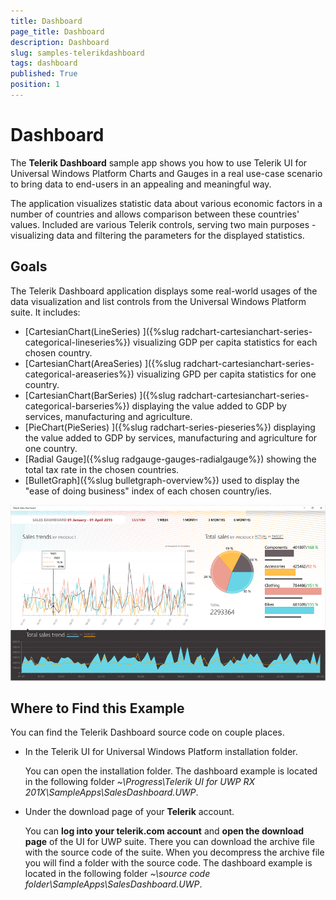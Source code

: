 ```yaml
---
title: Dashboard
page_title: Dashboard
description: Dashboard
slug: samples-telerikdashboard
tags: dashboard
published: True
position: 1
---
```


# Dashboard

The **Telerik Dashboard** sample app shows you how to use Telerik UI for Universal Windows Platform Charts and Gauges in a real use-case scenario to bring data to end-users in an appealing and meaningful way.

The application visualizes statistic data about various economic factors in a number of countries and allows comparison between these countries' values. Included are various Telerik controls, serving two main purposes - visualizing data and filtering the parameters for the displayed statistics.

## Goals

The Telerik Dashboard application displays some real-world usages of the data visualization and list controls from the Universal Windows Platform suite. It includes:

* [CartesianChart(LineSeries) ]({%slug radchart-cartesianchart-series-categorical-lineseries%}) visualizing GDP per capita statistics for each chosen country.
* [CartesianChart(AreaSeries) ]({%slug radchart-cartesianchart-series-categorical-areaseries%}) visualizing GPD per capita statistics for one country.
* [CartesianChart(BarSeries) ]({%slug radchart-cartesianchart-series-categorical-barseries%}) displaying the value added to GDP by services, manufacturing and agriculture.
* [PieChart(PieSeries) ]({%slug radchart-series-pieseries%}) displaying the value added to GDP by services, manufacturing and agriculture for one country.
* [Radial Gauge]({%slug radgauge-gauges-radialgauge%}) showing the total tax rate in the chosen countries.
* [BulletGraph]({%slug bulletgraph-overview%}) used to display the "ease of doing business" index of each chosen country/ies.

![Telerik Dash Board](images/TelerikDashBoard.png)

## Where to Find this Example

You can find the Telerik Dashboard source code on couple places.
* In the Telerik UI for Universal Windows Platform installation folder. 
	
	You can open the installation folder. The dashboard example is located in the following folder *~\Progress\Telerik UI for UWP RX 201X\SampleApps\SalesDashboard.UWP*.


* Under the download page of your **Telerik** account.

	You can __log into your telerik.com account__ and __open the download page__ of the UI for UWP suite. There you can download the archive file with the source code of the suite. When you decompress the archive file you will find a folder with the source code. The dashboard example is located in the following folder *~\source code folder\SampleApps\SalesDashboard.UWP*.